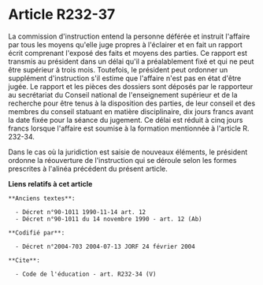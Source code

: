 # Article R232-37

La commission d'instruction entend la personne déférée et instruit l'affaire par tous les moyens qu'elle juge propres à
l'éclairer et en fait un rapport écrit comprenant l'exposé des faits et moyens des parties. Ce rapport est transmis au
président dans un délai qu'il a préalablement fixé et qui ne peut être supérieur à trois mois. Toutefois, le président peut
ordonner un supplément d'instruction s'il estime que l'affaire n'est pas en état d'être jugée. Le rapport et les pièces des
dossiers sont déposés par le rapporteur au secrétariat du Conseil national de l'enseignement supérieur et de la recherche
pour être tenus à la disposition des parties, de leur conseil et des membres du conseil statuant en matière disciplinaire,
dix jours francs avant la date fixée pour la séance du jugement. Ce délai est réduit à cinq jours francs lorsque l'affaire
est soumise à la formation mentionnée à l'article R. 232-34. 

Dans le cas où la juridiction est saisie de nouveaux éléments, le président ordonne la réouverture de l'instruction qui se
déroule selon les formes prescrites à l'alinéa précédent du présent article.

**Liens relatifs à cet article**

	**Anciens textes**:

	  - Décret n°90-1011 1990-11-14 art. 12
	  - Décret n°90-1011 du 14 novembre 1990 - art. 12 (Ab)

	**Codifié par**:

	  - Décret n°2004-703 2004-07-13 JORF 24 février 2004

	**Cite**:

	  - Code de l'éducation - art. R232-34 (V)
